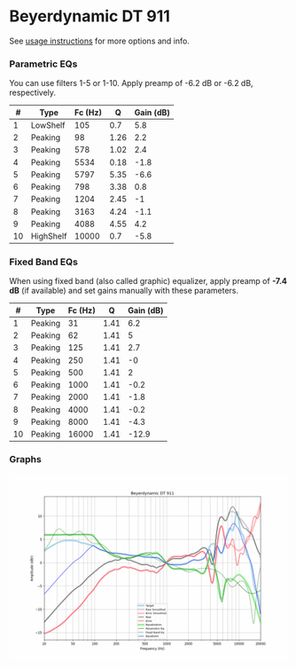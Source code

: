 # Beyerdynamic DT 911
See [usage instructions](https://github.com/jaakkopasanen/AutoEq#usage) for more options and info.

### Parametric EQs
You can use filters 1-5 or 1-10. Apply preamp of -6.2 dB or -6.2 dB, respectively.

|   # | Type      |   Fc (Hz) |    Q |   Gain (dB) |
|-----|-----------|-----------|------|-------------|
|   1 | LowShelf  |       105 | 0.7  |         5.8 |
|   2 | Peaking   |        98 | 1.26 |         2.2 |
|   3 | Peaking   |       578 | 1.02 |         2.4 |
|   4 | Peaking   |      5534 | 0.18 |        -1.8 |
|   5 | Peaking   |      5797 | 5.35 |        -6.6 |
|   6 | Peaking   |       798 | 3.38 |         0.8 |
|   7 | Peaking   |      1204 | 2.45 |        -1   |
|   8 | Peaking   |      3163 | 4.24 |        -1.1 |
|   9 | Peaking   |      4088 | 4.55 |         4.2 |
|  10 | HighShelf |     10000 | 0.7  |        -5.8 |

### Fixed Band EQs
When using fixed band (also called graphic) equalizer, apply preamp of **-7.4 dB** (if available) and set gains manually with these parameters.

|   # | Type    |   Fc (Hz) |    Q |   Gain (dB) |
|-----|---------|-----------|------|-------------|
|   1 | Peaking |        31 | 1.41 |         6.2 |
|   2 | Peaking |        62 | 1.41 |         5   |
|   3 | Peaking |       125 | 1.41 |         2.7 |
|   4 | Peaking |       250 | 1.41 |        -0   |
|   5 | Peaking |       500 | 1.41 |         2   |
|   6 | Peaking |      1000 | 1.41 |        -0.2 |
|   7 | Peaking |      2000 | 1.41 |        -1.8 |
|   8 | Peaking |      4000 | 1.41 |        -0.2 |
|   9 | Peaking |      8000 | 1.41 |        -4.3 |
|  10 | Peaking |     16000 | 1.41 |       -12.9 |

### Graphs
![](./Beyerdynamic%20DT%20911.png)
